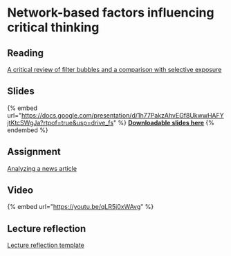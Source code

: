 # Network-based factors influencing critical thinking

## Reading

[A critical review of filter bubbles and a comparison with selective exposure](https://drive.google.com/file/d/1ipfYxxTL8HGwqA7UJV_EMHAgXeaH95kZ/view?usp=sharing)

## Slides

{% embed url="https://docs.google.com/presentation/d/1h77PakzAhvEGf8UkwwHAFYjtKtcSWgJa?rtpof=true&usp=drive_fs" %}
[**Downloadable slides here**](https://docs.google.com/presentation/d/1h77PakzAhvEGf8UkwwHAFYjtKtcSWgJa?rtpof=true\&usp=drive_fs)
{% endembed %}

## Assignment

[Analyzing a news article](https://docs.google.com/document/d/1hHRgxQyEjIL7cpPoUUSbDote8Do8o3Vx?rtpof=true\&usp=drive_fs)

## Video

{% embed url="https://youtu.be/qLR5j0xWAvg" %}

## Lecture reflection

[Lecture reflection template](https://docs.google.com/document/d/1-gngN1HjxZelhUKk8-o4ldTUCJj9xnI_?rtpof=true\&usp=drive_fs)
